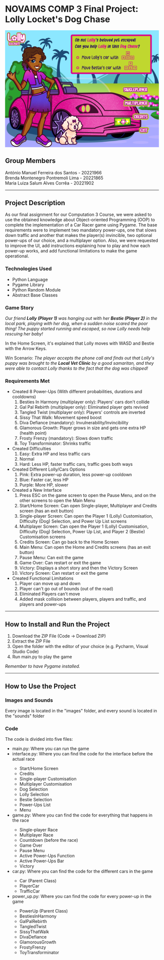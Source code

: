 <h1>NOVAIMS COMP 3 Final Project: Lolly Locket's Dog Chase</h1>
<p><img alt="Lolly Locket's Dog Chase Start Screen" src="https://github.com/LuizaSalum/NOVAIMS_COMP3/blob/main/images/interface/start.png"/></p>
<h2>Group Members</h2>
António Manuel Ferreira dos Santos - 20221966<br>
Brenda Montenegro Pontremoli Lima - 20221865<br>
Maria Luiza Salum Alves Corrêa - 20221902
<hr>
<h2>Project Description</h2>
<p>As our final assignment for our Computation 3 Course, we were asked to use the obtained knowledge about Object-oriented Programming (OOP) to complete the implementation of a Car Racer game using Pygame. The base requirements were to implement two mandatory power-ups, one that slows down traffic and another that makes the player(s) invincible, two optional power-ups of our choice, and a multiplayer option. Also, we were requested to improve the UI, add instructions explaining how to play and how each power-up works, and add functional limitations to make the game operational.</p>
<h3>Technologies Used</h3>
<ul>
    <li>Python Language</li>
    <li>Pygame Library</li>
    <li>Python Random Module</li>
    <li>Abstract Base Classes</li>
</ul>
<h3>Game Story</h3>
<p><em>Our friend <strong>Lolly (Player 1)</strong> was hanging out with her <strong>Bestie (Player 2)</strong> in the local park, playing with her dog, when a sudden noise scared the poor thing! The puppy started running and escaped, so now Lolly needs help rescuing her baby!</em></p>
<p>In the Home Screen, it's explained that Lolly moves with WASD and Bestie with the Arrow Keys.</p>
<p>Win Scenario: <em>The player accepts the phone call and finds out that Lolly's puppy was brought to the <strong>Local Vet Clinic</strong> by a good samaritan, and they were able to contact Lolly thanks to the fact that the dog was chipped!</em></p>
<h3>Requirements Met</h3>
<ul>
    <li>Created 8 Power-Ups (With different probabilities, durations and cooldowns)
        <ol>
            <li>Besties In Harmony (multiplayer only): Players' cars don't collide</li>
            <li>Gal Pal Rebirth (multiplayer only): Eliminated player gets revived</li>
            <li>Tangled Twist (multiplayer only): Players' controls are inverted</li>
            <li>Sissy That Walk: Movement speed boost</li>
            <li>Diva Defiance (mandatory): Invulnerability/Invincibility</li>
            <li>Glamorous Growth: Player grows in size and gets one extra HP (health point)</li>
            <li>Frosty Frenzy (mandatory): Slows down traffic</li>
            <li>Toy Transforminator: Shrinks traffic</li>
        </ol>
    </li>
    <li>Created Difficulties
        <ol>
            <li>Easy: Extra HP and less traffic cars</li>
            <li>Normal</li>
            <li>Hard: Less HP, faster traffic cars, traffic goes both ways</li>
        </ol>
    </li>
    <li>Created Different Lolly/Cars Options
        <ol>
            <li>Pink: Extra power-up duration, less power-up cooldown</li>
            <li>Blue: Faster car, less HP</li>
            <li>Purple: More HP, slower</li>
        </ol>
    </li>
    <li>Created a New Interface
        <ol>
            <li>Press ESC on the game screen to open the Pause Menu, and on the other screens to open the Main Menu</li>
            <li>Start/Home Screen: Can open Single-player, Multiplayer and Credits screen (has an exit button)</li>
            <li>Single-player Screen: Can open the Player 1 (Lolly) Customisation, Difficulty (Dog) Selection, and Power Up List screens</li>
            <li>Multiplayer Screen: Can open the Player 1 (Lolly) Customisation, Difficulty (Dog) Selection, Power Up List, and Player 2 (Bestie) Customisation screens</li>
            <li>Credits Screen: Can go back to the Home Screen</li>
            <li>Main Menu: Can open the Home and Credits screens (has an exit button)</li>
            <li>Pause Menu: Can exit the game</li>
            <li>Game Over: Can restart or exit the game</li>
            <li>Victory: Displays a short story and then the Victory Screen</li>
            <li>Victory Screen: Can restart or exit the game</li>
        </ol>
    </li>
    <li>Created Functional Limitations
        <ol>
            <li>Player can move up and down</li>
            <li>Player can't go out of bounds (out of the road)</li>
            <li>Eliminated Players can't move</li>
            <li>Added mask collision between players, players and traffic, and players and power-ups </li>
        </ol>
    </li>
</ul>
<hr>
<h2>How to Install and Run the Project</h2>
<ol>
    <li>Download the ZIP File (Code -> Download ZIP)</li>
    <li>Extract the ZIP File</li>
    <li>Open the folder with the editor of your choice (e.g. Pycharm, Visual Studio Code)</li>
    <li>Run main.py to play the game</li>
</ol>
<p><em>Remember to have Pygame installed.</em></p>
<hr>
<h2>How to Use the Project</h2>
<h3>Images and Sounds</h3>
<p>Every image is located in the "images" folder, and every sound is located in the "sounds" folder</p>
<h3>Code</h3>
<p>The code is divided into five files:
<ul>
    <li>main.py: Where you can run the game</li>
    <li>interface.py: Where you can find the code for the interface before the actual race</li>
    <ul>
        <li>Start/Home Screen</li>
        <li>Credits</li>
        <li>Single-player Customisation</li>
        <li>Multiplayer Customisation</li>
        <li>Dog Selection</li>
        <li>Lolly Selection</li>
        <li>Bestie Selection</li>
        <li>Power-Ups List</li>
        <li>Menu</li>
    </ul>
    <li>game.py: Where you can find the code for everything that happens in the race</li>
    <ul>
        <li>Single-player Race</li>
        <li>Multiplayer Race</li>
        <li>Countdown (before the race)</li>
        <li>Game Over</li>
        <li>Pause Menu</li>
        <li>Active Power-Ups Function</li>
        <li>Active Power-Ups Bar</li>
        <li>Victory</li>
    </ul>
    <li>car.py: Where you can find the code for the different cars in the game</li>
    <ul>
        <li>Car (Parent Class)</li>
        <li>PlayerCar</li>
        <li>TrafficCar</li>
    </ul>
    <li>power_up.py: Where you can find the code for every power-up in the game</li>
    <ul>
        <li>PowerUp (Parent Class)</li>
        <li>BestiesInHarmony</li>
        <li>GalPalRebirth</li>
        <li>TangledTwist</li>
        <li>SissyThatWalk</li>
        <li>DivaDefiance</li>
        <li>GlamorousGrowth</li>
        <li>FrostyFrenzy</li>
        <li>ToyTransforminator</li>
    </ul>
</ul>

